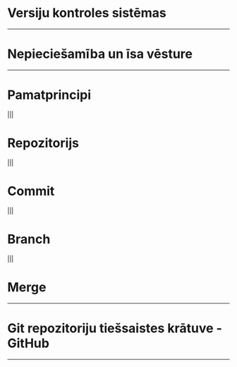 # Versiju kontroles sistēmas

---

# Nepieciešamība un īsa vēsture

---

# Pamatprincipi

|||

# Repozitorijs

|||

# Commit

|||

# Branch

|||

# Merge

---

# Git repozitoriju tiešsaistes krātuve - GitHub

---